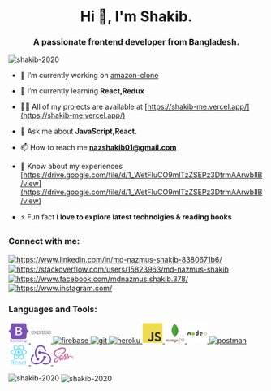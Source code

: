 <h1 align="center">Hi 👋, I'm Shakib.</h1>
<h3 align="center">A passionate frontend developer from Bangladesh.</h3>

<p align="left"> <img src="https://komarev.com/ghpvc/?username=shakib-2020&label=Profile%20views&color=0e75b6&style=flat" alt="shakib-2020" /> </p>

- 🔭 I’m currently working on [amazon-clone](https://github.com/shakib-2020/amazon-clone)

- 🌱 I’m currently learning **React,Redux**

- 👨‍💻 All of my projects are available at [https://shakib-me.vercel.app/](https://shakib-me.vercel.app/)

- 💬 Ask me about **JavaScript,React.**

- 📫 How to reach me **nazshakib01@gmail.com**

- 📄 Know about my experiences [https://drive.google.com/file/d/1_WetFIuCO9mlTzZSEPz3DtrmAArwbIlB/view](https://drive.google.com/file/d/1_WetFIuCO9mlTzZSEPz3DtrmAArwbIlB/view)

- ⚡ Fun fact **I love to explore latest technolgies & reading books**

<h3 align="left">Connect with me:</h3>
<p align="left">
<a href="https://linkedin.com/in/md-nazmus-shakib-8380671b6/" target="blank"><img align="center" src="https://raw.githubusercontent.com/rahuldkjain/github-profile-readme-generator/master/src/images/icons/Social/linked-in-alt.svg" alt="https://www.linkedin.com/in/md-nazmus-shakib-8380671b6/" height="30" width="40" /></a>
<a href="https://stackoverflow.com/users/15823963/md-nazmus-shakib" target="blank"><img align="center" src="https://raw.githubusercontent.com/rahuldkjain/github-profile-readme-generator/master/src/images/icons/Social/stack-overflow.svg" alt="https://stackoverflow.com/users/15823963/md-nazmus-shakib" height="30" width="40" /></a>
<a href="https://www.facebook.com/mdnazmus.shakib.378/" target="blank"><img align="center" src="https://raw.githubusercontent.com/rahuldkjain/github-profile-readme-generator/master/src/images/icons/Social/facebook.svg" alt="https://www.facebook.com/mdnazmus.shakib.378/" height="30" width="40" /></a>
<a href="https://www.instagram.com/" target="blank"><img align="center" src="https://raw.githubusercontent.com/rahuldkjain/github-profile-readme-generator/master/src/images/icons/Social/instagram.svg" alt="https://www.instagram.com/" height="30" width="40" /></a>
</p>

<h3 align="left">Languages and Tools:</h3>
<p align="left"> <a href="https://getbootstrap.com" target="_blank" rel="noreferrer"> <img src="https://raw.githubusercontent.com/devicons/devicon/master/icons/bootstrap/bootstrap-plain-wordmark.svg" alt="bootstrap" width="40" height="40"/> </a> <a href="https://expressjs.com" target="_blank" rel="noreferrer"> <img src="https://raw.githubusercontent.com/devicons/devicon/master/icons/express/express-original-wordmark.svg" alt="express" width="40" height="40"/> </a> <a href="https://firebase.google.com/" target="_blank" rel="noreferrer"> <img src="https://www.vectorlogo.zone/logos/firebase/firebase-icon.svg" alt="firebase" width="40" height="40"/> </a> <a href="https://git-scm.com/" target="_blank" rel="noreferrer"> <img src="https://www.vectorlogo.zone/logos/git-scm/git-scm-icon.svg" alt="git" width="40" height="40"/> </a> <a href="https://heroku.com" target="_blank" rel="noreferrer"> <img src="https://www.vectorlogo.zone/logos/heroku/heroku-icon.svg" alt="heroku" width="40" height="40"/> </a> <a href="https://developer.mozilla.org/en-US/docs/Web/JavaScript" target="_blank" rel="noreferrer"> <img src="https://raw.githubusercontent.com/devicons/devicon/master/icons/javascript/javascript-original.svg" alt="javascript" width="40" height="40"/> </a> <a href="https://www.mongodb.com/" target="_blank" rel="noreferrer"> <img src="https://raw.githubusercontent.com/devicons/devicon/master/icons/mongodb/mongodb-original-wordmark.svg" alt="mongodb" width="40" height="40"/> </a> <a href="https://nodejs.org" target="_blank" rel="noreferrer"> <img src="https://raw.githubusercontent.com/devicons/devicon/master/icons/nodejs/nodejs-original-wordmark.svg" alt="nodejs" width="40" height="40"/> </a> <a href="https://postman.com" target="_blank" rel="noreferrer"> <img src="https://www.vectorlogo.zone/logos/getpostman/getpostman-icon.svg" alt="postman" width="40" height="40"/> </a> <a href="https://reactjs.org/" target="_blank" rel="noreferrer"> <img src="https://raw.githubusercontent.com/devicons/devicon/master/icons/react/react-original-wordmark.svg" alt="react" width="40" height="40"/> </a> <a href="https://redux.js.org" target="_blank" rel="noreferrer"> <img src="https://raw.githubusercontent.com/devicons/devicon/master/icons/redux/redux-original.svg" alt="redux" width="40" height="40"/> </a> <a href="https://sass-lang.com" target="_blank" rel="noreferrer"> <img src="https://raw.githubusercontent.com/devicons/devicon/master/icons/sass/sass-original.svg" alt="sass" width="40" height="40"/> </a> </p>

<p><img align="left" src="https://github-readme-stats.vercel.app/api/top-langs?username=shakib-2020&show_icons=true&locale=en&layout=compact" alt="shakib-2020" /></p>

<p>&nbsp;<img align="center" src="https://github-readme-stats.vercel.app/api?username=shakib-2020&show_icons=true&locale=en" alt="shakib-2020" /></p>
